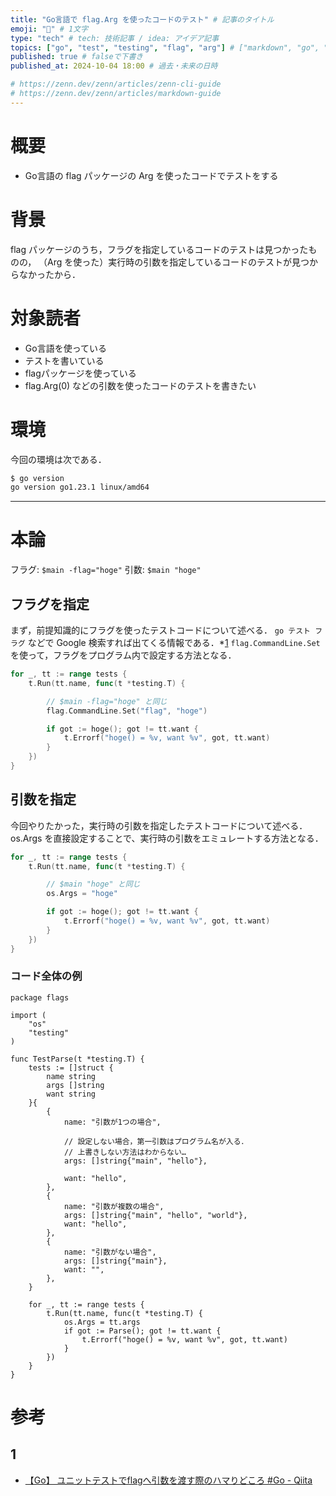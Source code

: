 ```yaml
---
title: "Go言語で flag.Arg を使ったコードのテスト" # 記事のタイトル
emoji: "💨" # 1文字
type: "tech" # tech: 技術記事 / idea: アイデア記事
topics: ["go", "test", "testing", "flag", "arg"] # ["markdown", "go", "WSL2"]のように５つまで
published: true # falseで下書き
published_at: 2024-10-04 18:00 # 過去・未来の日時

# https://zenn.dev/zenn/articles/zenn-cli-guide
# https://zenn.dev/zenn/articles/markdown-guide
---
```


# 概要

- Go言語の flag パッケージの Arg を使ったコードでテストをする

# 背景

flag パッケージのうち，フラグを指定しているコードのテストは見つかったものの，
（Arg を使った）実行時の引数を指定しているコードのテストが見つからなかったから．

# 対象読者

- Go言語を使っている
- テストを書いている
- flagパッケージを使っている
- flag.Arg(0) などの引数を使ったコードのテストを書きたい

# 環境

今回の環境は次である．

```bash
$ go version
go version go1.23.1 linux/amd64
```

---

# 本論

フラグ: `$main -flag="hoge"`
引数: `$main "hoge"`

## フラグを指定

まず，前提知識的にフラグを使ったテストコードについて述べる．
`go テスト フラグ` などで Google 検索すれば出てくる情報である．\*[1](#1)
`flag.CommandLine.Set` を使って，フラグをプログラム内で設定する方法となる．

```go
for _, tt := range tests {
    t.Run(tt.name, func(t *testing.T) {

        // $main -flag="hoge" と同じ
        flag.CommandLine.Set("flag", "hoge")

        if got := hoge(); got != tt.want {
            t.Errorf("hoge() = %v, want %v", got, tt.want)
        }
    })
}
```

## 引数を指定

今回やりたかった，実行時の引数を指定したテストコードについて述べる．
os.Args を直接設定することで、実行時の引数をエミュレートする方法となる．

```go
for _, tt := range tests {
    t.Run(tt.name, func(t *testing.T) {

        // $main "hoge" と同じ
		os.Args = "hoge"

        if got := hoge(); got != tt.want {
            t.Errorf("hoge() = %v, want %v", got, tt.want)
        }
	})
}
```

### コード全体の例

```
package flags

import (
	"os"
	"testing"
)

func TestParse(t *testing.T) {
	tests := []struct {
		name string
		args []string
		want string
	}{
		{
			name: "引数が1つの場合",

            // 設定しない場合，第一引数はプログラム名が入る．
            // 上書きしない方法はわからない…
			args: []string{"main", "hello"},

			want: "hello",
		},
		{
			name: "引数が複数の場合",
			args: []string{"main", "hello", "world"},
			want: "hello",
		},
		{
			name: "引数がない場合",
			args: []string{"main"},
			want: "",
		},
	}

	for _, tt := range tests {
		t.Run(tt.name, func(t *testing.T) {
			os.Args = tt.args
			if got := Parse(); got != tt.want {
				t.Errorf("hoge() = %v, want %v", got, tt.want)
			}
		})
	}
}
```

# 参考

## 1

- [【Go】 ユニットテストでflagへ引数を渡す際のハマりどころ #Go - Qiita](https://qiita.com/vengavengavnega/items/874212b929ba53ce2810)
